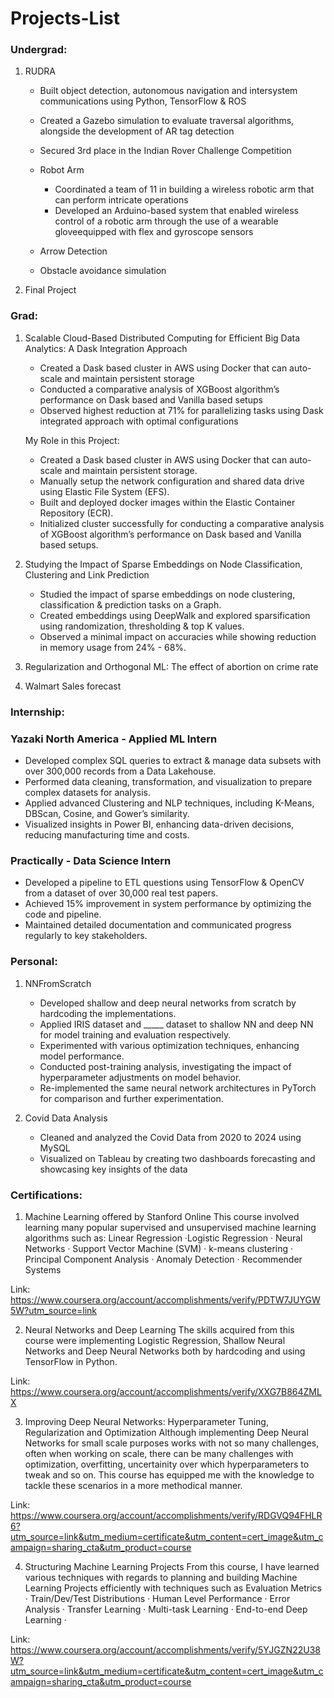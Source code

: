# Projects-List

### Undergrad:
1. RUDRA
   - Built object detection, autonomous navigation and intersystem communications using Python, TensorFlow & ROS
   - Created a Gazebo simulation to evaluate traversal algorithms, alongside the development of AR tag detection
   - Secured 3rd place in the Indian Rover Challenge Competition
  
   - Robot Arm
     - Coordinated a team of 11 in building a wireless robotic arm that can perform intricate operations
     - Developed an Arduino-based system that enabled wireless control of a robotic arm through the use of a wearable gloveequipped with flex and gyroscope sensors
   - Arrow Detection
   - Obstacle avoidance simulation
     
2. Final Project

### Grad:
1. Scalable Cloud-Based Distributed Computing for Efficient Big Data Analytics: A Dask Integration Approach
    - Created a Dask based cluster in AWS using Docker that can auto-scale and maintain persistent storage
    - Conducted a comparative analysis of XGBoost algorithm’s performance on Dask based and Vanilla based setups
    - Observed highest reduction at 71% for parallelizing tasks using Dask integrated approach with optimal configurations 
   
   My Role in this Project:
    - Created a Dask based cluster in AWS using Docker that can auto-scale and maintain persistent storage.
    - Manually setup the network configuration and shared data drive using Elastic File System (EFS).
    - Built and deployed docker images within the Elastic Container Repository (ECR). 
    - Initialized cluster successfully for conducting a comparative analysis of XGBoost algorithm’s performance on Dask based and Vanilla based setups.


2. Studying the Impact of Sparse Embeddings on Node Classification, Clustering and Link Prediction
   - Studied the impact of sparse embeddings on node clustering, classification & prediction tasks on a Graph. 
   - Created embeddings using DeepWalk and explored sparsification using randomization, thresholding & top K values.
   - Observed a minimal impact on accuracies while showing reduction in memory usage from 24% - 68%.

3. Regularization and Orthogonal ML: The effect of abortion on crime rate
   
4. Walmart Sales forecast

### Internship:

### Yazaki North America - Applied ML Intern

- Developed complex‬‭ SQL queries ‬‭to extract & manage‬‭ data subsets with over ‬‭300,000 records ‬‭from a Data‬‭ Lakehouse.‬
- Performed data cleaning, transformation, and visualization to ‬‭prepare complex datasets ‬‭for analysis.‬
- Applied advanced‬‭ Clustering‬‭ and ‬‭NLP‬‭ techniques, including K-Means, DBScan, Cosine, and Gower’s similarity.‬
- ‭Visualized insights in‬‭ Power BI‬‭, enhancing data-driven decisions, reducing manufacturing time and costs.‬

### Practically - Data Science Intern

- Developed a pipeline to ETL questions using TensorFlow & OpenCV from a dataset of over 30,000 real test papers.
- Achieved 15% improvement in system performance by optimizing the code and pipeline. 
- Maintained detailed documentation and communicated progress regularly to key stakeholders.

### Personal:
1. NNFromScratch
   - Developed shallow and deep neural networks from scratch by hardcoding the implementations.
   - Applied IRIS dataset and _____ dataset to shallow NN and deep NN for model training and evaluation respectively.
   - Experimented with various optimization techniques, enhancing model performance.
   - Conducted post-training analysis, investigating the impact of hyperparameter adjustments on model behavior.
   - Re-implemented the same neural network architectures in PyTorch for comparison and further experimentation.
     
2. Covid Data Analysis
   - Cleaned and analyzed the Covid Data from 2020 to 2024 using MySQL
   - Visualized on Tableau by creating two dashboards forecasting and showcasing key insights of the data

### Certifications:
1. Machine Learning offered by Stanford Online
This course involved learning many popular supervised and unsupervised machine learning algorithms such as: Linear Regression ·Logistic Regression · Neural Networks · Support Vector Machine (SVM) · k-means clustering · Principal Component Analysis · Anomaly Detection · Recommender Systems

Link: https://www.coursera.org/account/accomplishments/verify/PDTW7JUYGW5W?utm_source=link

2. Neural Networks and Deep Learning
The skills acquired from this course were implementing Logistic Regression, Shallow Neural Networks and Deep Neural Networks both by hardcoding and using TensorFlow in Python. 

Link: https://www.coursera.org/account/accomplishments/verify/XXG7B864ZMLX

3. Improving Deep Neural Networks: Hyperparameter Tuning, Regularization and Optimization
Although implementing Deep Neural Networks for small scale purposes works with not so many challenges, often when working on scale, there can be many challenges with optimization, overfitting, uncertainity over which hyperparameters to tweak and so on. This course has equipped me with the knowledge to tackle these scenarios in a more methodical manner.

Link: https://www.coursera.org/account/accomplishments/verify/RDGVQ94FHLR6?utm_source=link&utm_medium=certificate&utm_content=cert_image&utm_campaign=sharing_cta&utm_product=course

4. Structuring Machine Learning Projects
From this course, I have learned various techniques with regards to planning and building Machine Learning Projects efficiently with techniques such as Evaluation Metrics · Train/Dev/Test Distributions · Human Level Performance · Error Analysis · Transfer Learning · Multi-task Learning · End-to-end Deep Learning · 

Link: https://www.coursera.org/account/accomplishments/verify/5YJGZN22U38W?utm_source=link&utm_medium=certificate&utm_content=cert_image&utm_campaign=sharing_cta&utm_product=course
